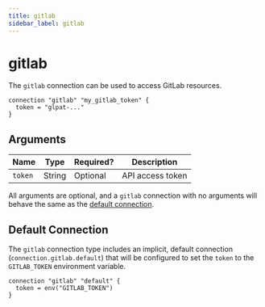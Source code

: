 ```yaml
---
title: gitlab
sidebar_label: gitlab
---
```


# gitlab

The `gitlab` connection can be used to access GitLab resources.

```hcl
connection "gitlab" "my_gitlab_token" {
  token = "glpat-..."
}
```

## Arguments

| Name    | Type   | Required? | Description      |
| ------- | ------ | --------- | ---------------- |
| `token` | String | Optional  | API access token |

All arguments are optional, and a `gitlab` connection with no arguments will behave the same as the [default connection](#default-connection).

## Default Connection

The `gitlab` connection type includes an implicit, default connection (`connection.gitlab.default`) that will be configured to set the `token` to the `GITLAB_TOKEN` environment variable.

```hcl
connection "gitlab" "default" {
  token = env("GITLAB_TOKEN")
}
```
